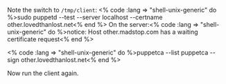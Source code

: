 Note the switch to `/tmp/client`:
<% code :lang => "shell-unix-generic" do %>sudo puppetd --test --server localhost --certname other.lovedthanlost.net<% end %>
On the server:<% code :lang => "shell-unix-generic" do %>notice: Host other.madstop.com has a waiting certificate request<% end %>

<% code :lang => "shell-unix-generic" do %>puppetca --list
puppetca --sign other.lovedthanlost.net<% end %>

Now run the client again.
